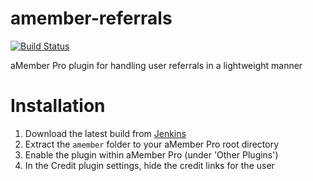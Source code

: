 # amember-referrals

[![Build Status](https://ci.t2l.io/job/ENTS%20-%20aMember%20Pro/job/amember-referrals/badge/icon)](https://ci.t2l.io/job/ENTS%20-%20aMember%20Pro/job/amember-referrals/)

aMember Pro plugin for handling user referrals in a lightweight manner

# Installation

1. Download the latest build from [Jenkins](https://ci.t2l.io/job/ENTS%20-%20aMember%20Pro/job/amember-referrals/)
2. Extract the `amember` folder to your aMember Pro root directory
3. Enable the plugin within aMember Pro (under 'Other Plugins')
4. In the Credit plugin settings, hide the credit links for the user